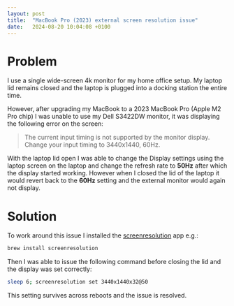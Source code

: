 ```yaml
---
layout: post
title:  "MacBook Pro (2023) external screen resolution issue"
date:   2024-08-20 10:04:08 +0100
---
```


# Problem

I use a single wide-screen 4k monitor for my home office setup. My laptop lid remains closed and the laptop is plugged into a docking station the entire time.

However, after upgrading my MacBook to a 2023 MacBook Pro (Apple M2 Pro chip) I was unable to use my Dell S3422DW monitor, it was displaying the following error on the screen:

> The current input timing is not supported by the monitor display. Change your input timing to 3440x1440, 60Hz.

With the laptop lid open I was able to change the Display settings using the laptop screen on the laptop and change the refresh rate to **50Hz** after which the display started working. However when I closed the lid of the laptop it would revert back to the **60Hz** setting and the external monitor would again not display.

# Solution

To work around this issue I installed the [screenresolution](https://github.com/jhford/screenresolution) app e.g.:

```bash
brew install screenresolution
```

Then I was able to issue the following command before closing the lid and the display was set correctly:

```bash
sleep 6; screenresolution set 3440x1440x32@50
```

This setting survives across reboots and the issue is resolved.
